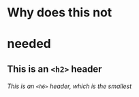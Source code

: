 # Why does this not <h1> needed

## This is an `<h2>` header

###### This is an `<h6>` header, which is the smallest
